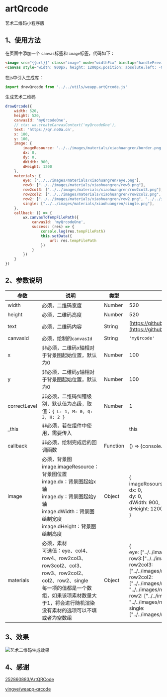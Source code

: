 # artQrcode
艺术二维码小程序版

## 1、使用方法

在页面中添加一个 `canvas`标签和 `image`标签，代码如下：

```html
<image src="{{url}}" class="image" mode="widthFix" bindtap="handlePreview" style="width: 750rpx;"></image>
<canvas style="width: 900px; height: 1200px;position: absolute;left: -99999rpx;" canvas-id="myQrcodeOne"></canvas>
```

在js中引入生成库：

```js
import drawQrcode from '../../utils/weapp.artQrcode.js'
```

生成艺术二维码

```js
drawQrcode({
    width: 520,
    height: 520,
    canvasId: 'myQrcodeOne',
    // ctx: wx.createCanvasContext('myQrcodeOne'),
    text: 'https://qr.no0a.cn',
    x: 180,
    y: 100,
    image: {
        imageResource: '../../images/materials/xiaohuangren/border.png',
        dx: 0,
        dy: 0,
        dWidth: 900,
        dHeight: 1200
    },
    materials: {
        eye: ["../../images/materials/xiaohuangren/eye.png"],
        row3: ["../../images/materials/xiaohuangren/row3.png"],
        row2col3: ["../../images/materials/xiaohuangren/row2col3.png"],
        row2col2: ["../../images/materials/xiaohuangren/row2col2.png", "../../images/materials/xiaohuangren/row2col2_2.png"],
        row2: ["../../images/materials/xiaohuangren/row2.png", "../../images/materials/xiaohuangren/row2_2.png"],
        single: ["../../images/materials/xiaohuangren/single.png"],
    },
    callback: () => {
        wx.canvasToTempFilePath({
            canvasId: 'myQrcodeOne',
            success: (res) => {
                console.log(res.tempFilePath)
                this.setData({
                    url: res.tempFilePath
                })
            }
        })
    }
})
```

## 2、参数说明

| 参数         | 说明                                                         | 类型     | 示例                                                         |
| ------------ | ------------------------------------------------------------ | -------- | ------------------------------------------------------------ |
| width        | 必须，二维码宽度                                             | Number   | 520                                                          |
| height       | 必须，二维码高度                                             | Number   | 520                                                          |
| text         | 必须，二维码内容                                             | String   | [https://github.com/BWmelon/artQrcode](https://github.com/BWmelon/artQrcode) |
| canvasId     | 必须，绘制的`canvasId`                                       | String   | `'myQrcode'`                                                 |
| x            | 非必须，二维码x轴相对于背景图起始位置，默认为0               | Number   | 100                                                          |
| y            | 非必须，二维码y轴相对于背景图起始位置，默认为0               | Number   | 100                                                          |
| correctLevel | 非必须，二维码纠错级别，默认值为高级，取值：`{ L: 1, M: 0, Q: 3, H: 2 }` | Number   | 1                                                            |
| _this        | 非必须，若在组件中使用，需要传入                             |          | this                                                         |
| callback     | 非必须，绘制完成后的回调函数                                 | Function | () => {console.log('完成')}                                  |
| image        | 必须，背景图 <br />image.imageResource：背景图位置 <br />image.dx：背景图起始x轴 <br />image.dy：背景图起始y轴 <br />image.dWidth：背景图绘制宽度 <br />image.dHeight：背景图绘制高度 | Object   | {   <br />imageRosourse: '../../images/materials/border.png',   <br />dx: 0,  <br />dy: 0,   <br />dWidth: 900,   <br />dHeight: 1200 <br />} |
| materials    | 必须，素材 <br />可选值：eye、col4、row4、row2col3、row3col2、col3、row3、row2col2、col2、row2、single <br />每一项的值都是一个数组，如果该项素材数量大于1，将会进行随机渲染 <br />没有素材的选项可以不填或者为空数组<br /> | Object   | { <br />eye: ["../../images/materials/xiaohuangren/eye.png"], <br />row3:["../../images/materials/xiaohuangren/row3.png"], <br />row2col3: ["../../images/materials/xiaohuangren/row2col3.png"], <br />row2col2: ["../../images/materials/xiaohuangren/row2col2.png", "../../images/materials/xiaohuangren/row2col2_2.png"], <br />row2: ["../../images/materials/xiaohuangren/row2.png", "../../images/materials/xiaohuangren/row2_2.png"], <br />single: ["../../images/materials/xiaohuangren/single.png"] } |

## 3、效果

![艺术二维码生成效果](https://imgs.bwmelon.com/20210307165553752.png)

## 4、感谢

[252860883/ArtQRCode](https://github.com/252860883/ArtQRCode)

[yingye/weapp-qrcode](https://github.com/yingye/weapp-qrcode)